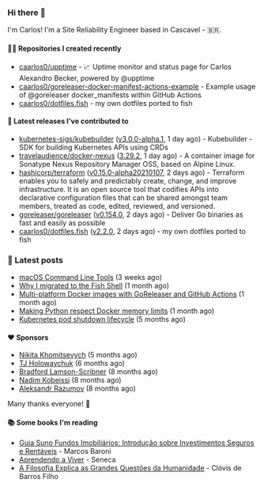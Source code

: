 ### Hi there 👋

I'm Carlos! I'm a Site Reliability Engineer based in Cascavel - 🇧🇷.

#### 👨‍💻 Repositories I created recently
- [caarlos0/upptime](https://github.com/caarlos0/upptime) - 📈 Uptime monitor and status page for Carlos Alexandro Becker, powered by @upptime
- [caarlos0/goreleaser-docker-manifest-actions-example](https://github.com/caarlos0/goreleaser-docker-manifest-actions-example) - Example usage of @goreleaser docker_manifests within GitHub Actions
- [caarlos0/dotfiles.fish](https://github.com/caarlos0/dotfiles.fish) - my own dotfiles ported to fish

#### 🚀 Latest releases I've contributed to


- [kubernetes-sigs/kubebuilder](https://github.com/kubernetes-sigs/kubebuilder) ([v3.0.0-alpha.1](https://github.com/kubernetes-sigs/kubebuilder/releases/tag/v3.0.0-alpha.1), 1 day ago) - Kubebuilder - SDK for building Kubernetes APIs using CRDs
- [travelaudience/docker-nexus](https://github.com/travelaudience/docker-nexus) ([3.29.2](https://github.com/travelaudience/docker-nexus/releases/tag/3.29.2), 1 day ago) - A container image for Sonatype Nexus Repository Manager OSS, based on Alpine Linux.
- [hashicorp/terraform](https://github.com/hashicorp/terraform) ([v0.15.0-alpha20210107](https://github.com/hashicorp/terraform/releases/tag/v0.15.0-alpha20210107), 2 days ago) - Terraform enables you to safely and predictably create, change, and improve infrastructure. It is an open source tool that codifies APIs into declarative configuration files that can be shared amongst team members, treated as code, edited, reviewed, and versioned.
- [goreleaser/goreleaser](https://github.com/goreleaser/goreleaser) ([v0.154.0](https://github.com/goreleaser/goreleaser/releases/tag/v0.154.0), 2 days ago) - Deliver Go binaries as fast and easily as possible
- [caarlos0/dotfiles.fish](https://github.com/caarlos0/dotfiles.fish) ([v2.2.0](https://github.com/caarlos0/dotfiles.fish/releases/tag/v2.2.0), 2 days ago) - my own dotfiles ported to fish

### 📄 Latest posts
- [macOS Command Line Tools](https://carlosbecker.com/posts/xcode-select/) (3 weeks ago)
- [Why I migrated to the Fish Shell](https://carlosbecker.com/posts/fish/) (1 month ago)
- [Multi-platform Docker images with GoReleaser and GitHub Actions](https://carlosbecker.com/posts/multi-platform-docker-images-goreleaser-gh-actions/) (1 month ago)
- [Making Python respect Docker memory limits](https://carlosbecker.com/posts/python-docker-limits/) (1 month ago)
- [Kubernetes pod shutdown lifecycle](https://carlosbecker.com/posts/k8s-pod-shutdown-lifecycle/) (5 months ago)

#### ❤️ Sponsors
- [Nikita Khomitsevych](https://github.com/hamsternik) (5 months ago)
- [TJ Holowaychuk](https://github.com/tj) (6 months ago)
- [Bradford Lamson-Scribner](https://github.com/bradford-hamilton) (8 months ago)
- [Nadim Kobeissi](https://github.com/kaepora) (8 months ago)
- [Aleksandr Razumov](https://github.com/ernado) (8 months ago)

Many thanks everyone! 🙏

#### 📚 Some books I'm reading
- [Guia Suno Fundos Imobiliários: Introdução sobre Investimentos Seguros e Rentáveis](https://www.goodreads.com/book/show/41973969-guia-suno-fundos-imobili-rios) - Marcos Baroni
- [Aprendendo a Viver](https://www.goodreads.com/book/show/28219486-aprendendo-a-viver) - Seneca
- [A Filosofia Explica as Grandes Questões da Humanidade](https://www.goodreads.com/book/show/24265319-a-filosofia-explica-as-grandes-quest-es-da-humanidade) - Clóvis de Barros Filho
